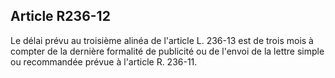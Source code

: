 Article R236-12
----
Le délai prévu au troisième alinéa de l'article L. 236-13 est de trois mois à
compter de la dernière formalité de publicité ou de l'envoi de la lettre simple
ou recommandée prévue à l'article R. 236-11.
